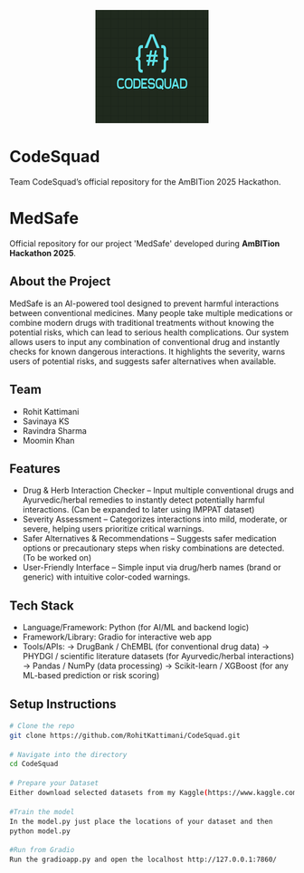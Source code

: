 <p align="center">
  <img src="logo.png" alt="Project Logo" width="200"/>
</p>

# CodeSquad
Team CodeSquad’s official repository for the AmBITion 2025 Hackathon.

# MedSafe

Official repository for our project 'MedSafe' developed during **AmBITion Hackathon 2025**.

## About the Project
MedSafe is an AI-powered tool designed to prevent harmful interactions between conventional medicines. Many people take multiple medications or combine modern drugs with traditional treatments without knowing the potential risks, which can lead to serious health complications. Our system allows users to input any combination of conventional drug and instantly checks for known dangerous interactions. It highlights the severity, warns users of potential risks, and suggests safer alternatives when available. 

## Team
- Rohit Kattimani  
- Savinaya KS  
- Ravindra Sharma  
- Moomin Khan  

## Features
- Drug & Herb Interaction Checker – Input multiple conventional drugs and Ayurvedic/herbal remedies to instantly detect potentially harmful interactions. (Can be expanded to later using IMPPAT dataset)
- Severity Assessment – Categorizes interactions into mild, moderate, or severe, helping users prioritize critical warnings.
- Safer Alternatives & Recommendations – Suggests safer medication options or precautionary steps when risky combinations are detected. (To be worked on)
- User-Friendly Interface – Simple input via drug/herb names (brand or generic) with intuitive color-coded warnings.

## Tech Stack
- Language/Framework: Python (for AI/ML and backend logic)
- Framework/Library: Gradio for interactive web app
- Tools/APIs:
-> DrugBank / ChEMBL (for conventional drug data)
-> PHYDGI / scientific literature datasets (for Ayurvedic/herbal interactions)
-> Pandas / NumPy (data processing)
-> Scikit-learn / XGBoost (for any ML-based prediction or risk scoring)  

## Setup Instructions
```bash
# Clone the repo
git clone https://github.com/RohitKattimani/CodeSquad.git

# Navigate into the directory
cd CodeSquad

# Prepare your Dataset
Either download selected datasets from my Kaggle(https://www.kaggle.com/rokacoding/datasets) or directly download the dataset from HODDI drug-drug action dataset

#Train the model
In the model.py just place the locations of your dataset and then
python model.py

#Run from Gradio
Run the gradioapp.py and open the localhost http://127.0.0.1:7860/
